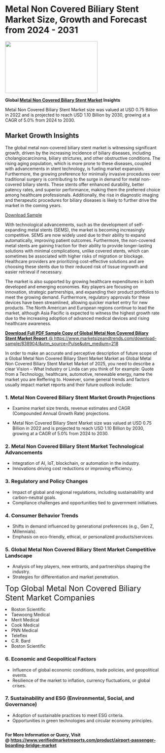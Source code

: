 <H1>Metal Non Covered Biliary Stent Market Size, Growth and Forecast from 2024 - 2031</H1><img class="aligncenter size-medium wp-image-584254" src="https://thirdeyenews.in/wp-content/uploads/2024/09/Global-Market-Research-300x168.jpeg" alt="" width="300" height="168" /><p><strong>Global&nbsp;<a href="https://www.marketsizeandtrends.com/download-sample/838904/&amp;utm_source=Pulse&amp;utm_medium=218">Metal Non Covered Biliary Stent Market</a> Insights</strong></p><p>Metal Non Covered Biliary Stent Market size was valued at USD 0.75 Billion in 2022 and is projected to reach USD 1.10 Billion by 2030, growing at a CAGR of 5.0% from 2024 to 2030.</p><p><h2>Market Growth Insights</h2> <p>The global metal non-covered biliary stent market is witnessing significant growth, driven by the increasing incidence of biliary diseases, including cholangiocarcinoma, biliary strictures, and other obstructive conditions. The rising aging population, which is more prone to these diseases, coupled with advancements in stent technology, is fueling market expansion. Furthermore, the growing preference for minimally invasive procedures over traditional surgery is contributing to the surge in demand for metal non-covered biliary stents. These stents offer enhanced durability, better patency rates, and superior performance, making them the preferred choice among healthcare professionals. Additionally, the rise in diagnostic imaging and therapeutic procedures for biliary diseases is likely to further drive the market in the coming years.</p> <p><a href="#">Download Sample</a></p> <p>With technological advancements, such as the development of self-expanding metal stents (SEMS), the market is becoming increasingly competitive. SEMS are now widely used due to their ability to expand automatically, improving patient outcomes. Furthermore, the non-covered metal stents are gaining traction for their ability to provide longer-lasting solutions with minimal complications, unlike covered stents, which can sometimes be associated with higher risks of migration or blockage. Healthcare providers are prioritizing cost-effective solutions and are choosing these stents due to their reduced risk of tissue ingrowth and easier retrieval if necessary.</p> <p>The market is also supported by growing healthcare expenditures in both developed and emerging economies. Key players are focusing on innovation, strategic partnerships, and expanding their product portfolios to meet the growing demand. Furthermore, regulatory approvals for these devices have been streamlined, allowing quicker market entry for new products. The North American and European regions continue to lead the market, although Asia Pacific is expected to witness the highest growth rate due to the increasing adoption of advanced medical devices and rising healthcare awareness.</p> <p><a href="#"></p><p><span class=""><strong>Download Full PDF Sample Copy of Global Metal Non Covered Biliary Stent Market Report</strong> @ <a href="https://www.marketsizeandtrends.com/download-sample/838904/&amp;utm_source=Pulse&amp;utm_medium=218" target="_blank">https://www.marketsizeandtrends.com/download-sample/838904/&amp;utm_source=Pulse&amp;utm_medium=218</a></span></p><p>In order to make an accurate and perceptive description of future scope of a Global&nbsp;Metal Non Covered Biliary Stent Market Market as Global&nbsp;Metal Non Covered Biliary Stent Market Market of 2025, you need to describe a clear Vision &ndash; What Industry or Linda can you think of for example: Quote from a Technology, healthcare, automotive, renewable energy, name the market you are Reffering to. However, some general trends and factors usually impact market reports and their future outlook include:</p><h3>1.&nbsp;<strong>Metal Non Covered Biliary Stent Market Growth Projections</strong></h3><ul><li>Examine market size trends, revenue estimates and CAGR (Compounded Annual Growth Rate) projections.</li><li><p>Metal Non Covered Biliary Stent Market size was valued at USD 0.75 Billion in 2022 and is projected to reach USD 1.10 Billion by 2030, growing at a CAGR of 5.0% from 2024 to 2030.</p></li></ul><h3>2.&nbsp;<strong>Metal Non Covered Biliary Stent Market Technological Advancements</strong></h3><ul><li>Integration of AI, IoT, blockchain, or automation in the industry.</li><li>Innovations driving cost reductions or improving efficiency.</li></ul><h3>3.&nbsp;<strong>Regulatory and Policy Changes</strong></h3><ul><li>Impact of global and regional regulations, including sustainability and carbon-neutral goals.</li><li>Compliance challenges and opportunities tied to government initiatives.</li></ul><h3>4.&nbsp;<strong>Consumer Behavior Trends</strong></h3><ul><li>Shifts in demand influenced by generational preferences (e.g., Gen Z, Millennials).</li><li>Emphasis on eco-friendly, ethical, or personalized products/services.</li></ul><h3>5.&nbsp;<strong>Global Metal Non Covered Biliary Stent Market Competitive Landscape</strong></h3><ul><li>Analysis of key players, new entrants, and partnerships shaping the industry.</li><li>Strategies for differentiation and market penetration.</li></ul><p data-pm-slice="1 1 []"><span style="color: inherit; font-family: inherit; font-size: 25px;">Top Global Metal Non Covered Biliary Stent Market Companies</span></p><div class="" data-test-id=""><p><li>Boston Scientific</li><li> Taewoong Medical</li><li> Merit Medical</li><li> Cook Medical</li><li> PNN Medical</li><li> Teleflex</li><li> C.R. Bard</li><li> Boston Scientific</li></p></div><h3>6.&nbsp;<strong>Economic and Geopolitical Factors</strong></h3><ul><li>Influence of global economic conditions, trade policies, and geopolitical events.</li><li>Resilience of the market to inflation, currency fluctuations, or global crises.</li></ul><h3>7.&nbsp;<strong>Sustainability and ESG (Environmental, Social, and Governance)</strong></h3><ul><li>Adoption of sustainable practices to meet ESG criteria.</li><li>Opportunities in green technologies and circular economy principles.</li></ul><h2><strong style="font-size: 14px;">For More Information or Query, Visit @&nbsp;</strong><a style="background-color: #ffffff; font-size: 14px;" href="https://www.marketsizeandtrends.com/report/metal-non-covered-biliary-stent-market/" target="_blank">https://www.verifiedmarketreports.com/product/airport-passenger-boarding-bridge-market</a></h2>
